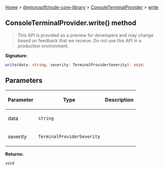 [Home](./index) &gt; [@microsoft/node-core-library](./node-core-library.md) &gt; [ConsoleTerminalProvider](./node-core-library.consoleterminalprovider.md) &gt; [write](./node-core-library.consoleterminalprovider.write.md)

## ConsoleTerminalProvider.write() method

> This API is provided as a preview for developers and may change based on feedback that we receive. Do not use this API in a production environment.
> 

<b>Signature:</b>

```typescript
write(data: string, severity: TerminalProviderSeverity): void;
```

## Parameters

|  <p>Parameter</p> | <p>Type</p> | <p>Description</p> |
|  --- | --- | --- |
|  <p>data</p> | <p>`string`</p> |  |
|  <p>severity</p> | <p>`TerminalProviderSeverity`</p> |  |

<b>Returns:</b>

`void`

